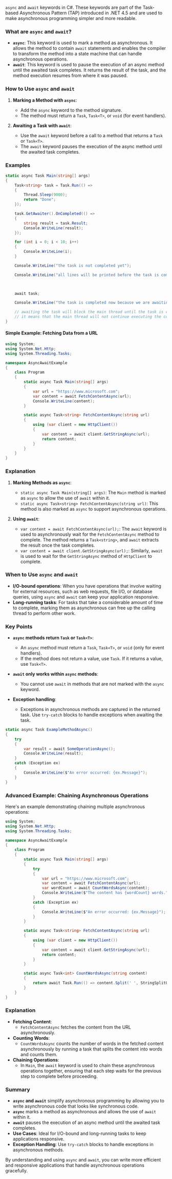 `async` and `await` keywords in C#. These keywords are part of the Task-based Asynchronous Pattern (TAP) introduced in .NET 4.5 and are used to make asynchronous programming simpler and more readable.

### What are `async` and `await`?

- **`async`**: This keyword is used to mark a method as asynchronous. It allows the method to contain `await` statements and enables the compiler to transform the method into a state machine that can handle asynchronous operations.
- **`await`**: This keyword is used to pause the execution of an async method until the awaited task completes. It returns the result of the task, and the method execution resumes from where it was paused.

### How to Use `async` and `await`

1. **Marking a Method with `async`**:
   - Add the `async` keyword to the method signature.
   - The method must return a `Task`, `Task<T>`, or `void` (for event handlers).

2. **Awaiting a Task with `await`**:
   - Use the `await` keyword before a call to a method that returns a `Task` or `Task<T>`.
   - The `await` keyword pauses the execution of the async method until the awaited task completes.

### Examples

```csharp
static async Task Main(string[] args)
{
    Task<string> task = Task.Run(() =>
    {
        Thread.Sleep(9000);
        return "Done";
    });

    task.GetAwaiter().OnCompleted(() =>
    {
        string result = task.Result;
        Console.WriteLine(result);
    });

    for (int i = 0; i < 10; i++)
    {
        Console.WriteLine(i);
    }

    Console.WriteLine("the task is not completed yet");

    Console.WriteLine("all lines will be printed before the task is completed because the task is running in the background");

    

    await task;

    Console.WriteLine("the task is completed now because we are awaiting the task in the above line");

    // awaiting the task will block the main thread until the task is completed
    // it means that the main thread will not continue executing the code until the task is completed
}
```

#### Simple Example: Fetching Data from a URL

```csharp
using System;
using System.Net.Http;
using System.Threading.Tasks;

namespace AsyncAwaitExample
{
    class Program
    {
        static async Task Main(string[] args)
        {
            var url = "https://www.microsoft.com";
            var content = await FetchContentAsync(url);
            Console.WriteLine(content);
        }

        static async Task<string> FetchContentAsync(string url)
        {
            using (var client = new HttpClient())
            {
                var content = await client.GetStringAsync(url);
                return content;
            }
        }
    }
}
```

### Explanation

1. **Marking Methods as `async`**:
   - `static async Task Main(string[] args)`: The `Main` method is marked as `async` to allow the use of `await` within it.
   - `static async Task<string> FetchContentAsync(string url)`: This method is also marked as `async` to support asynchronous operations.

2. **Using `await`**:
   - `var content = await FetchContentAsync(url);`: The `await` keyword is used to asynchronously wait for the `FetchContentAsync` method to complete. The method returns a `Task<string>`, and `await` extracts the result once the task completes.
   - `var content = await client.GetStringAsync(url);`: Similarly, `await` is used to wait for the `GetStringAsync` method of `HttpClient` to complete.

### When to Use `async` and `await`

- **I/O-bound operations**: When you have operations that involve waiting for external resources, such as web requests, file I/O, or database queries, using `async` and `await` can keep your application responsive.
- **Long-running tasks**: For tasks that take a considerable amount of time to complete, marking them as asynchronous can free up the calling thread to perform other work.

### Key Points

- **`async` methods return `Task` or `Task<T>`**:
  - An `async` method must return a `Task`, `Task<T>`, or `void` (only for event handlers).
  - If the method does not return a value, use `Task`. If it returns a value, use `Task<T>`.

- **`await` only works within `async` methods**:
  - You cannot use `await` in methods that are not marked with the `async` keyword.

- **Exception handling**:
  - Exceptions in asynchronous methods are captured in the returned task. Use `try-catch` blocks to handle exceptions when awaiting the task.

```csharp
static async Task ExampleMethodAsync()
{
    try
    {
        var result = await SomeOperationAsync();
        Console.WriteLine(result);
    }
    catch (Exception ex)
    {
        Console.WriteLine($"An error occurred: {ex.Message}");
    }
}
```

### Advanced Example: Chaining Asynchronous Operations

Here's an example demonstrating chaining multiple asynchronous operations:

```csharp
using System;
using System.Net.Http;
using System.Threading.Tasks;

namespace AsyncAwaitExample
{
    class Program
    {
        static async Task Main(string[] args)
        {
            try
            {
                var url = "https://www.microsoft.com";
                var content = await FetchContentAsync(url);
                var wordCount = await CountWordsAsync(content);
                Console.WriteLine($"The content has {wordCount} words.");
            }
            catch (Exception ex)
            {
                Console.WriteLine($"An error occurred: {ex.Message}");
            }
        }

        static async Task<string> FetchContentAsync(string url)
        {
            using (var client = new HttpClient())
            {
                var content = await client.GetStringAsync(url);
                return content;
            }
        }

        static async Task<int> CountWordsAsync(string content)
        {
            return await Task.Run(() => content.Split(' ', StringSplitOptions.RemoveEmptyEntries).Length);
        }
    }
}
```

### Explanation

- **Fetching Content**:
  - `FetchContentAsync` fetches the content from the URL asynchronously.
- **Counting Words**:
  - `CountWordsAsync` counts the number of words in the fetched content asynchronously by running a task that splits the content into words and counts them.
- **Chaining Operations**:
  - In `Main`, the `await` keyword is used to chain these asynchronous operations together, ensuring that each step waits for the previous step to complete before proceeding.

### Summary

- **`async` and `await`** simplify asynchronous programming by allowing you to write asynchronous code that looks like synchronous code.
- **`async`** marks a method as asynchronous and allows the use of `await` within it.
- **`await`** pauses the execution of an async method until the awaited task completes.
- **Use Cases**: Ideal for I/O-bound and long-running tasks to keep applications responsive.
- **Exception Handling**: Use `try-catch` blocks to handle exceptions in asynchronous methods.

By understanding and using `async` and `await`, you can write more efficient and responsive applications that handle asynchronous operations gracefully.
